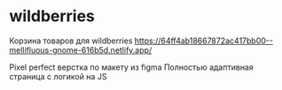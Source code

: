 # wildberries
Корзина товаров для wildberries
https://64ff4ab18667872ac417bb00--mellifluous-gnome-616b5d.netlify.app/

Pixel perfect верстка по макету из figma
Полностью адаптивная страница с логикой на JS
